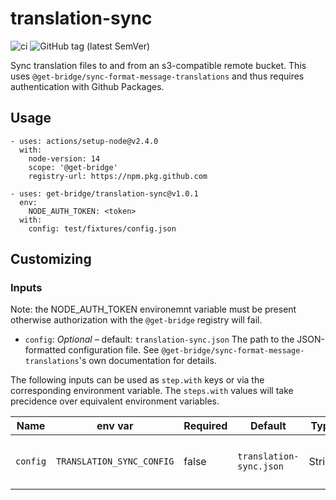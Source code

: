 # translation-sync

![ci](https://github.com/get-bridge/translation-sync/workflows/ci/badge.svg)
![GitHub tag (latest SemVer)](https://img.shields.io/github/v/tag/get-bridge/translation-sync?sort=semver)

Sync translation files to and from an s3-compatible remote bucket. This uses
`@get-bridge/sync-format-message-translations` and thus requires authentication with
Github Packages.

## Usage

    - uses: actions/setup-node@v2.4.0
      with:
        node-version: 14
        scope: '@get-bridge'
        registry-url: https://npm.pkg.github.com

    - uses: get-bridge/translation-sync@v1.0.1
      env:
        NODE_AUTH_TOKEN: <token>
      with:
        config: test/fixtures/config.json

## Customizing

### Inputs

Note: the NODE_AUTH_TOKEN environemnt variable must be present otherwise authorization with the `@get-bridge` registry will fail.

- `config`: *Optional* – default: `translation-sync.json`
  The path to the JSON-formatted configuration file. See
  `@get-bridge/sync-format-message-translations`'s own documentation for details.

The following inputs can be used as `step.with` keys or via the corresponding environment variable. The `steps.with` values will take precidence over equivalent environment variables.

| Name      | env var                    | Required  | Default                  | Type    | Description                         |
|-----------|----------------------------|-----------|--------------------------|---------|-------------------------------------|
| `config`  | `TRANSLATION_SYNC_CONFIG`  | false     | `translation-sync.json`  | String  | Email associated with the username  |

